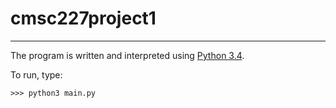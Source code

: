 # cmsc227project1
---
The program is written and interpreted using [Python 3.4](https://www.python.org/downloads/).

To run, type:

    >>> python3 main.py
